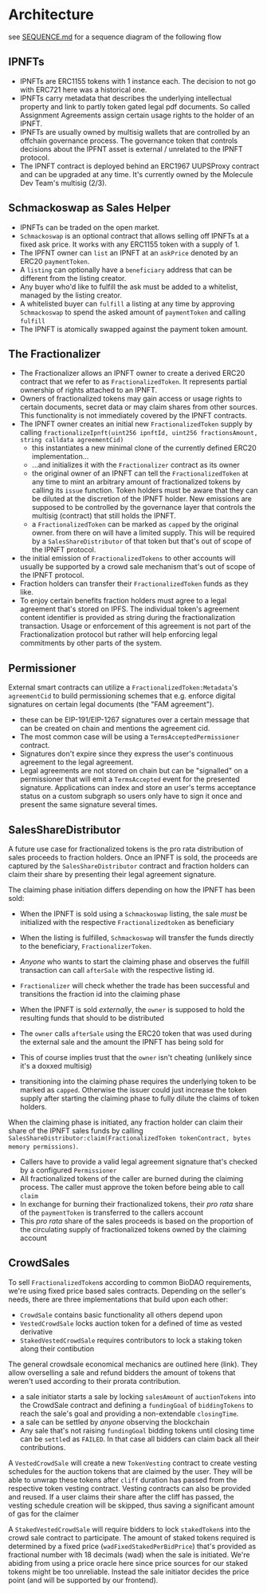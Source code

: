 # Architecture

see [SEQUENCE.md](../SEQUENCE.md) for a sequence diagram of the following flow

## IPNFTs

- IPNFTs are ERC1155 tokens with 1 instance each. The decision to not go with ERC721 here was a historical one.
- IPNFTs carry metadata that describes the underlying intellectual property and link to partly token gated legal pdf documents. So called Assignment Agreements assign certain usage rights to the holder of an IPNFT.
- IPNFTs are usually owned by multisig wallets that are controlled by an offchain governance process. The governance token that controls decisions about the IPFNT asset is external / unrelated to the IPNFT protocol.
- The IPNFT contract is deployed behind an ERC1967 UUPSProxy contract and can be upgraded at any time. It's currently owned by the Molecule Dev Team's multisig (2/3).

## Schmackoswap as Sales Helper

- IPNFTs can be traded on the open market.
- `Schmackoswap` is an optional contract that allows selling off IPNFTs at a fixed ask price. It works with any ERC1155 token with a supply of 1.
- The IPFNT owner can `list` an IPNFT at an `askPrice` denoted by an ERC20 `paymentToken`.
- A `listing` can optionally have a `beneficiary` address that can be different from the listing creator.
- Any buyer who'd like to fulfill the ask must be added to a whitelist, managed by the listing creator.
- A whitelisted buyer can `fulfill` a listing at any time by approving `Schmackoswap` to spend the asked amount of `paymentToken` and calling `fulfill`
- The IPNFT is atomically swapped against the payment token amount.

## The Fractionalizer

- The Fractionalizer allows an IPNFT owner to create a derived ERC20 contract that we refer to as `FractionalizedToken`. It represents partial ownership of rights attached to an IPNFT.
- Owners of fractionalized tokens may gain access or usage rights to certain documents, secret data or may claim shares from other sources. This functionality is not immediately covered by the IPNFT contracts.
- The IPNFT owner creates an initial new `FractionalizedToken` supply by calling `fractionalizeIpnft(uint256 ipnftId, uint256 fractionsAmount, string calldata agreementCid)`
  - this instantiates a new minimal clone of the currently defined ERC20 implementation...
  - ...and initializes it with the `Fractionalizer` contract as its owner
  - the original owner of an IPNFT can tell the `FractionalizedToken` at any time to mint an arbitrary amount of fractionalized tokens by calling its `issue` function. Token holders must be aware that they can be diluted at the discretion of the IPNFT holder. New emissions are supposed to be controlled by the governance layer that controls the multisig (contract) that still holds the IPNFT.
  - a `FractionalizedToken` can be marked as `capped` by the original owner. from there on will have a limited supply. This will be required by a `SalesShareDistributor` of that token but that's out of scope of the IPNFT protocol.
- the initial emission of `FractionalizedTokens` to other accounts will usually be supported by a crowd sale mechanism that's out of scope of the IPNFT protocol.
- Fraction holders can transfer their `FractionalizedToken` funds as they like.
- To enjoy certain benefits fraction holders must agree to a legal agreement that's stored on IPFS. The individual token's agreement content identifier is provided as string during the fractionalization transaction. Usage or enforcement of this agreement is not part of the Fractionalization protocol but rather will help enforcing legal commitments by other parts of the system.

## Permissioner

External smart contracts can utilize a `FractionalizedToken:Metadata`'s `agreementCid` to build permissioning schemes that e.g. enforce digital signatures on certain legal documents (the "FAM agreement").

- these can be EIP-191/EIP-1267 signatures over a certain message that can be created on chain and mentions the agreement cid.
- The most common case will be using a `TermsAcceptedPermissioner` contract.
- Signatures don't expire since they express the user's continuous agreement to the legal agreement.
- Legal agreements are not stored on chain but can be "signalled" on a permissioner that will emit a `TermsAccepted` event for the presented signature. Applications can index and store an user's terms acceptance status on a custom subgraph so users only have to sign it once and present the same signature several times.

## SalesShareDistributor

A future use case for fractionalized tokens is the pro rata distribution of sales proceeds to fraction holders. Once an IPNFT is sold, the proceeds are captured by the `SalesShareDistributor` contract and fraction holders can claim their share by presenting their legal agreement signature.

The claiming phase initiation differs depending on how the IPNFT has been sold:

- When the IPNFT is sold using a `Schmackoswap` listing, the sale _must_ be initialized with the respective `Fractionalizedtoken` as beneficiary
- When the listing is fulfilled, `Schmackoswap` will transfer the funds directly to the beneficiary, `FractionalizerToken`.
- _Anyone_ who wants to start the claiming phase and observes the fulfill transaction can call `afterSale` with the respective listing id.
- `Fractionalizer` will check whether the trade has been successful and transitions the fraction id into the claiming phase

- When the IPNFT is sold _externally_, the `owner` is supposed to hold the resulting funds that should to be distributed
- The `owner` calls `afterSale` using the ERC20 token that was used during the external sale and the amount the IPNFT has being sold for
- This of course implies trust that the `owner` isn't cheating (unlikely since it's a doxxed multisig)
- transitioning into the claiming phase requires the underlying token to be marked as `capped`. Otherwise the issuer could just increase the token supply after starting the claiming phase to fully dilute the claims of token holders.

When the claiming phase is initiated, any fraction holder can claim their share of the IPNFT sales funds by calling `SalesShareDistributor:claim(FractionalizedToken tokenContract, bytes memory permissions)`.

- Callers have to provide a valid legal agreement signature that's checked by a configured `Permissioner`
- All fractionalized tokens of the caller are burned during the claiming process. The caller must approve the token before being able to call `claim`
- In exchange for burning their fractionalized tokens, their _pro rata_ share of the `paymentToken` is transferred to the callers account
- This _pro rata_ share of the sales proceeds is based on the proportion of the circulating supply of fractionalized tokens owned by the claiming account

## CrowdSales

To sell `FractionalizedToken`s according to common BioDAO requirements, we're using fixed price based sales contracts. Depending on the seller's needs, there are three implementations that build upon each other:

- `CrowdSale` contains basic functionality all others depend upon
- `VestedCrowdSale` locks auction token for a defined of time as vested derivative
- `StakedVestedCrowdSale` requires contributors to lock a staking token along their contibution

The general crowdsale economical mechanics are outlined here (link). They allow overselling a sale and refund bidders the amount of tokens that weren't used according to their prorata contribution.

- a sale initiator starts a sale by locking `salesAmount` of `auctionTokens` into the CrowdSale contract and defining a `fundingGoal` of `biddingTokens` to reach the sale's goal and providing a non-extendable `closingTime`.
- a sale can be settled by _anyone_ observing the blockchain
- Any sale that's not raising `fundingGoal` bidding tokens until closing time can be `settle`d as `FAILED`. In that case all bidders can claim back all their contributions.

A `VestedCrowdSale` will create a new `TokenVesting` contract to create vesting schedules for the auction tokens that are claimed by the user. They will be able to unwrap these tokens after `cliff` duration has passed from the respective token vesting contract. Vesting contracts can also be provided and reused. If a user claims their share after the cliff has passed, the vesting schedule creation will be skipped, thus saving a significant amount of gas for the claimer

A `StakedVestedCrowdSale` will require bidders to lock `stakedToken`s into the crowd sale contract to participate. The amount of staked tokens required is determined by a fixed price (`wadFixedStakedPerBidPrice`) that's provided as fractional number with 18 decimals (wad) when the sale is initiated. We're abiding from using a price oracle here since price sources for our staked tokens might be too unreliable. Instead the sale initiator decides the price point (and will be supported by our frontend).

